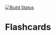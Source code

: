 [![Build Status](https://travis-ci.org/justCxx/flashcards.svg)](https://travis-ci.org/justCxx/flashcards)

Flashcards
==========
